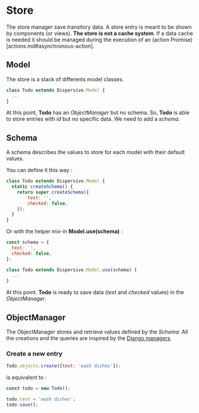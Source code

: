 # Store


The store manager save transitory data. A store entry is meant to be shown by components (or views). **The store is not a cache system**. If a data cache is needed it should be managed during the execution of an (action Promise)[actions.md#asynchronous-action].


## Model


The store is a stack of differents model classes.

```js
class Todo extends Dispersive.Model {
  ...
}
```

At this point, **Todo** has an *ObjectManager* but no schema.
So, **Todo** is able to store entries with *id* but no specific data.
We need to add a *schema*.

## Schema

A schema describes the values to store for each model with their default values.

You can define it this way :

```js
class Todo extends Dispersive.Model {
  static createSchema() {
    return super.createSchema({
        text: '',
        checked: false,
    });
  }
}
```

Or with the helper mix-in **Model.use(schema)** :

```js
const schema = {
  text: '',
  checked: false,
};

class Todo extends Dispersive.Model.use(schema) {
  ...
}
```

At this point. **Todo** is ready to save data (*text* and *checked* values) in the *ObjectManager*.

## ObjectManager

The ObjectManager stores and retrieve values defined by the *Schema*.
All the creations and the queries are inspired by the [Django managers](https://docs.djangoproject.com/en/1.10/topics/db/managers/).

### Create a new entry

```js
Todo.objects.create({text: 'wash dishes'});
```

is equivalent to :

```js
const todo = new Todo();

todo.text = 'wash dishes';
todo.save();
```
